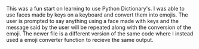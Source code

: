 This was a fun start on learning to use Python Dictionary's. I was able to use faces made by keys on a keyboard and convert them into emojis. The user is prompted to say anything using a face made with keys and the message said by the user will be repeated along with the conversion of the emoji. The newer file is a different version of the same code where I instead used a emoji converter function to recieve the same output.
